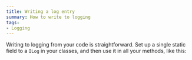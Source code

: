 ```yaml
---
title: Writing a log entry
summary: How to write to logging
tags: 
- Logging
---
```


Writing to logging from your code is straightforward. Set up a single static field to a `ILog` in your classes, and then use it in all your methods, like this:

<!-- import UsingLogging -->
 

